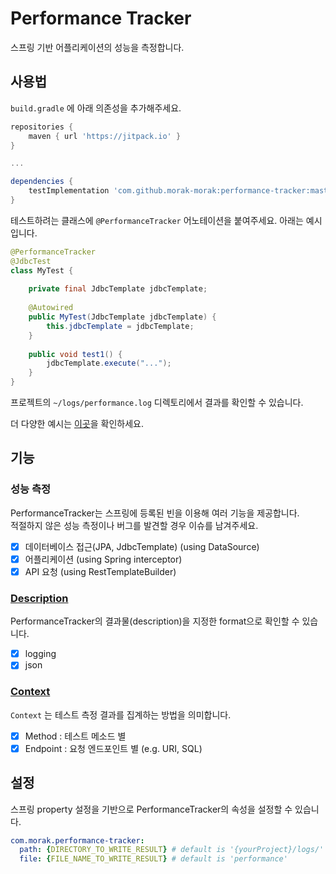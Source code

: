 # Performance Tracker
스프링 기반 어플리케이션의 성능을 측정합니다.

##  사용법
`build.gradle` 에 아래 의존성을 추가해주세요.

```groovy
repositories {
    maven { url 'https://jitpack.io' }
}

...

dependencies {
    testImplementation 'com.github.morak-morak:performance-tracker:master-SNAPSHOT'
}
```

테스트하려는 클래스에 `@PerformanceTracker` 어노테이션을 붙여주세요. 아래는 예시입니다.

```java
@PerformanceTracker
@JdbcTest
class MyTest {
    
    private final JdbcTemplate jdbcTemplate;
    
    @Autowired
    public MyTest(JdbcTemplate jdbcTemplate) {
        this.jdbcTemplate = jdbcTemplate;
    }
    
    public void test1() {
        jdbcTemplate.execute("...");
    }
}
```

프로젝트의 `~/logs/performance.log` 디렉토리에서 결과를 확인할 수 있습니다.

더 다양한 예시는 [이곳](./docs/Monitors.md)을 확인하세요.
## 기능
### 성능 측정
PerformanceTracker는 스프링에 등록된 빈을 이용해 여러 기능을 제공합니다.  
적절하지 않은 성능 측정이나 버그를 발견할 경우 이슈를 남겨주세요. 

- [x] 데이터베이스 접근(JPA, JdbcTemplate) (using DataSource)
- [x] 어플리케이션 (using Spring interceptor)
- [x] API 요청 (using RestTemplateBuilder)

### [Description](./docs/Descriptions.md)
PerformanceTracker의 결과물(description)을 지정한 format으로 확인할 수 있습니다.

- [x] logging
- [x] json

### [Context](./docs/Contexts.md)
`Context` 는 테스트 측정 결과를 집계하는 방법을 의미합니다.

- [x] Method : 테스트 메소드 별
- [x] Endpoint : 요청 엔드포인트 별 (e.g. URI, SQL)

## 설정

스프링 property 설정을 기반으로 PerformanceTracker의 속성을 설정할 수 있습니다.

```yml
com.morak.performance-tracker:
  path: {DIRECTORY_TO_WRITE_RESULT} # default is '{yourProject}/logs/'
  file: {FILE_NAME_TO_WRITE_RESULT} # default is 'performance'
```

